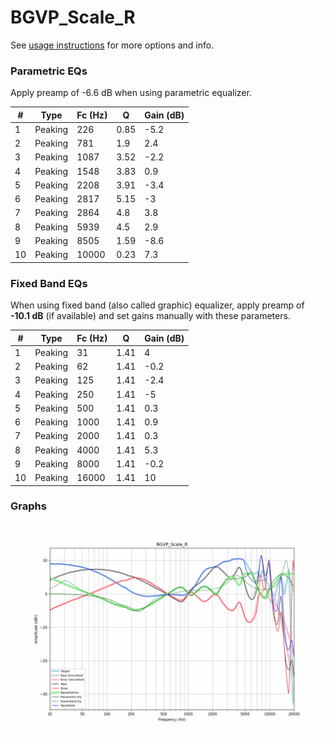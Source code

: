 # BGVP_Scale_R
See [usage instructions](https://github.com/jaakkopasanen/AutoEq#usage) for more options and info.

### Parametric EQs
Apply preamp of -6.6 dB when using parametric equalizer.

|   # | Type    |   Fc (Hz) |    Q |   Gain (dB) |
|-----|---------|-----------|------|-------------|
|   1 | Peaking |       226 | 0.85 |        -5.2 |
|   2 | Peaking |       781 | 1.9  |         2.4 |
|   3 | Peaking |      1087 | 3.52 |        -2.2 |
|   4 | Peaking |      1548 | 3.83 |         0.9 |
|   5 | Peaking |      2208 | 3.91 |        -3.4 |
|   6 | Peaking |      2817 | 5.15 |        -3   |
|   7 | Peaking |      2864 | 4.8  |         3.8 |
|   8 | Peaking |      5939 | 4.5  |         2.9 |
|   9 | Peaking |      8505 | 1.59 |        -8.6 |
|  10 | Peaking |     10000 | 0.23 |         7.3 |

### Fixed Band EQs
When using fixed band (also called graphic) equalizer, apply preamp of **-10.1 dB** (if available) and set gains manually with these parameters.

|   # | Type    |   Fc (Hz) |    Q |   Gain (dB) |
|-----|---------|-----------|------|-------------|
|   1 | Peaking |        31 | 1.41 |         4   |
|   2 | Peaking |        62 | 1.41 |        -0.2 |
|   3 | Peaking |       125 | 1.41 |        -2.4 |
|   4 | Peaking |       250 | 1.41 |        -5   |
|   5 | Peaking |       500 | 1.41 |         0.3 |
|   6 | Peaking |      1000 | 1.41 |         0.9 |
|   7 | Peaking |      2000 | 1.41 |         0.3 |
|   8 | Peaking |      4000 | 1.41 |         5.3 |
|   9 | Peaking |      8000 | 1.41 |        -0.2 |
|  10 | Peaking |     16000 | 1.41 |        10   |

### Graphs
![](./BGVP_Scale_R.png)
